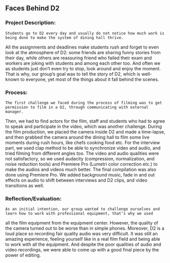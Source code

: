 ## Faces Behind D2

### Project Description:
    Students go to D2 every day and usually do not notice how much work is being done to make the system of dining hall thrive. 
All the assignments and deadlines make students rush and forget to even look at the atmosphere of D2: some friends are sharing funny stories from their day, 
while others are reassuring friend who failed their exam and workers are joking with students and among each other too. And often we as students just don’t even try to stop, 
look around and enjoy the moment. That is why, our group’s goal was to tell the story of D2, which is well-known to everyone, yet most of the things about it fall behind 
the scenes.

### Process:
    The first challenge we faced during the process of filming was to get permission to film in a D2, through communicating with external manager. 
Then, we had to find actors for the film, staff and students who had to agree to speak and participate in the video, which was another challenge. 
During the film production, we placed the camera inside D2 and made a time-lapse, and then grabbed the camera around the dining hall to film some live moments during rush hours, 
like chefs cooking food etc. For the interview part, we used clap method to be able to synchronize video and audio, and tried filming from different angles too. The video and
audio qualities were not satisfactory, so we used audacity (compression, normalization, and noise reduction tools) and Premiere Pro (Lumetri color correction etc.) to 
make the audios and videos much better. The final compilation was also done using Premiere Pro. We added background music, fade in and out effects on audio to shift between
interviews and D2 clips, and video transitions as well.

### Reflection/Evaluation:
    As an initial intention, our group wanted to challenge ourselves and learn how to work with professional equipment, that’s why we used
all the film equipment from the equipment center. However, the quality of the camera turned out to be worse than in simple phones. Moreover, D2 is a loud place so recording
fair quality audio was very difficult. It was still an amazing experience, feeling yourself like in a real film field and being able to work with all the equipment. And despite
the poor qualities of audio and video recordings, we were able to come up with a good final piece by the power of editing.
